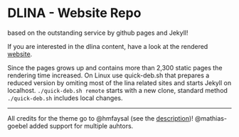 # DLINA -  Website Repo
based on the outstanding service by github pages and Jekyll! 

If you are interested in the dlina content, have a look at the rendered [website](https://dlina.github.io).


Since the pages grows up and contains more than 2,300 static pages the rendering time increased. On Linux use quick-deb.sh that prepares a reduced version by omiting most of the lina related sites and starts Jekyll on localhost. `./quick-deb.sh remote` starts with a new clone, standard method `./quick-deb.sh` includes local changes.


--------------
All credits for the theme go to @hmfaysal (see the [description](https://github.com/hmfaysal/Notepad))!
@mathias-goebel added support for multiple auhtors.
